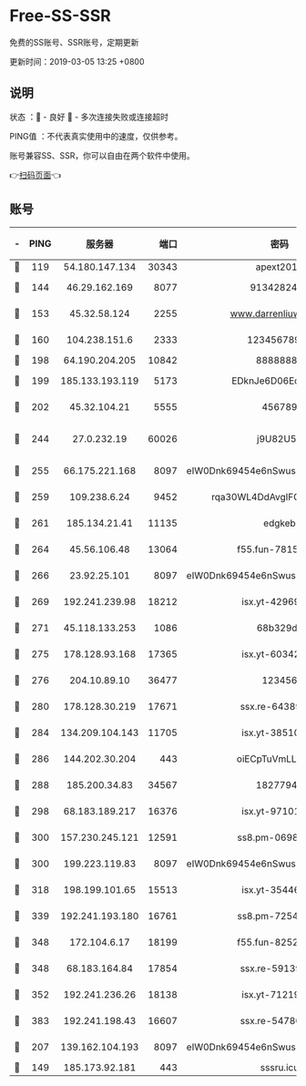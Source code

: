 # Free-SS-SSR

免费的SS账号、SSR账号，定期更新

更新时间：2019-03-05 13:25 +0800

## 说明

状态     ：🙂 - 良好 🙁 - 多次连接失败或连接超时

PING值   ：不代表真实使用中的速度，仅供参考。

账号兼容SS、SSR，你可以自由在两个软件中使用。

👉[扫码页面](https://liesauer.github.io/free-ss-ssr.github.io/)👈

## 账号

|-|PING|服务器|端口|密码|加密方式|区域|
|:----:|:----:|:-----:|-----:|:----:|:----:|:----:|
|🙂|119|54.180.147.134|30343|apext2019|chacha20|KR|
|🙂|144|46.29.162.169|8077|9134282479|aes-256-cfb|RU|
|🙂|153|45.32.58.124|2255|www.darrenliuwei.com|aes-256-cfb|JP|
|🙂|160|104.238.151.6|2333|12345678900|aes-256-cfb|JP|
|🙂|198|64.190.204.205|10842|88888888|rc4-md5|US|
|🙂|199|185.133.193.119|5173|EDknJe6D06EoWDaw|aes-256-cfb|US|
|🙂|202|45.32.104.21|5555|456789|aes-256-cfb|SG|
|🙂|244|27.0.232.19|60026|j9U82U53|xchacha20-ietf-poly1305|HK|
|🙂|255|66.175.221.168|8097|eIW0Dnk69454e6nSwuspv9DmS201tQ0D|aes-256-cfb|US|
|🙂|259|109.238.6.24|9452|rqa30WL4DdAvgIFG6Fs3znzTa|aes-256-cfb|FR|
|🙂|261|185.134.21.41|11135|edgkeb|aes-256-cfb|GB|
|🙂|264|45.56.106.48|13064|f55.fun-78155284|aes-256-cfb|US|
|🙂|266|23.92.25.101|8097|eIW0Dnk69454e6nSwuspv9DmS201tQ0D|aes-256-cfb|US|
|🙂|269|192.241.239.98|18212|isx.yt-42969531|aes-256-cfb|US|
|🙂|271|45.118.133.253|1086|68b329da|aes-256-cfb|SG|
|🙂|275|178.128.93.168|17365|isx.yt-60342023|aes-256-cfb|SG|
|🙂|276|204.10.89.10|36477|123456|aes-256-cfb|US|
|🙂|280|178.128.30.219|17671|ssx.re-64389778|aes-256-cfb|SG|
|🙂|284|134.209.104.143|11705|isx.yt-38510096|aes-256-cfb|SG|
|🙂|286|144.202.30.204|443|oiECpTuVmLLxk4Ts|aes-256-cfb|US|
|🙂|288|185.200.34.83|34567|18277940|aes-256-cfb|US|
|🙂|298|68.183.189.217|16376|isx.yt-97101614|aes-256-cfb|SG|
|🙂|300|157.230.245.121|12591|ss8.pm-06983018|aes-256-cfb|SG|
|🙂|300|199.223.119.83|8097|eIW0Dnk69454e6nSwuspv9DmS201tQ0D|aes-256-cfb|US|
|🙂|318|198.199.101.65|15513|isx.yt-35446579|aes-256-cfb|US|
|🙂|339|192.241.193.180|16761|ss8.pm-72545882|aes-256-cfb|US|
|🙂|348|172.104.6.17|18199|f55.fun-82524174|aes-256-cfb|US|
|🙂|348|68.183.164.84|17854|ssx.re-59139311|aes-256-cfb|US|
|🙂|352|192.241.236.26|18138|isx.yt-71219423|aes-256-cfb|US|
|🙂|383|192.241.198.43|16607|ssx.re-54780207|aes-256-cfb|US|
|🙂|207|139.162.104.193|8097|eIW0Dnk69454e6nSwuspv9DmS201tQ0D|aes-256-cfb|JP|
|🙁|149|185.173.92.181|443|sssru.icu|rc4-md5|RU|
